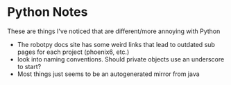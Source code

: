 # Python Notes
These are things I've noticed that are different/more annoying with Python

- The robotpy docs site has some weird links that lead to outdated sub pages for each project (phoenix6, etc.)
- look into naming conventions. Should private objects use an underscore to start?
- Most things just seems to be an autogenerated mirror from java